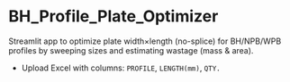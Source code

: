 # BH_Profile_Plate_Optimizer

Streamlit app to optimize plate width×length (no-splice) for BH/NPB/WPB profiles by sweeping sizes and estimating wastage (mass & area).
- Upload Excel with columns: `PROFILE`, `LENGTH(mm)`, `QTY.`


